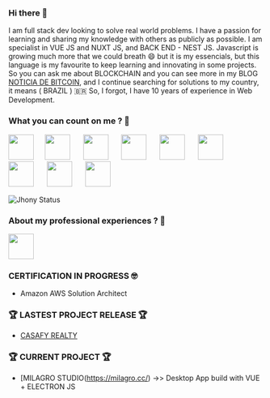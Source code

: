### Hi there 👋

I am full stack dev looking to solve real world problems. I have a passion for learning and sharing my knowledge with others as publicly as possible.
I am specialist in VUE JS and NUXT JS, and BACK END - NEST JS. Javascript is growing much more that we could breath 😄 but it is my essencials, but this language is my favourite to keep learning and innovating in some projects. So you can ask me about BLOCKCHAIN and you can see more in my BLOG [NOTICIA DE BITCOIN](https://noticiadebitcoin.blogspot.com), and I continue searching for solutions to my country, it means ( BRAZIL ) 🇧🇷
So, I forgot, I have 10 years of experience in Web Development.


### What you can count on me ? 👋

<img src="https://cdn.worldvectorlogo.com/logos/vue-9.svg" style="padding-right: 10px;" width="50"/>&nbsp;&nbsp; <img src="https://cdn.worldvectorlogo.com/logos/php-1.svg" style="padding-right: 10px;" width="50"/> &nbsp;&nbsp;
<img src="https://cdn.worldvectorlogo.com/logos/logo-javascript.svg" style="padding-right: 10px;" width="50"/> &nbsp;&nbsp;
<img src="https://cdn.worldvectorlogo.com/logos/aws-2.svg" style="padding-right: 10px;" width="50"/> &nbsp;&nbsp;
<img src="https://cdn.worldvectorlogo.com/logos/google-cloud-1.svg" style="padding-right: 10px;" width="50"/> &nbsp;&nbsp;
<img src="https://cdn.worldvectorlogo.com/logos/nodejs.svg" style="padding-right: 10px;" width="50"/> &nbsp;&nbsp;
<img src="https://cdn.worldvectorlogo.com/logos/mysql-5.svg" style="padding-right: 10px;" width="50"/> &nbsp;&nbsp;
<img src="https://cdn.worldvectorlogo.com/logos/flutter-logo.svg" style="padding-right: 10px;" width="50"/> &nbsp;&nbsp;
<img src="https://cdn.worldvectorlogo.com/logos/wordpress-blue.svg" style="padding-right: 10px;" width="50"/> &nbsp;&nbsp;

![Jhony Status](https://github-readme-stats.vercel.app/api?username=jhonyjss&show_icons=true)

### About my professional experiences ? 👋

[<img src="https://cdn.worldvectorlogo.com/logos/linkedin-icon-2.svg" width="50" />](https://www.linkedin.com/in/jhony-souza-7986b843/)

###  CERTIFICATION IN PROGRESS 🤓

- Amazon AWS Solution Architect

### 🏆 LASTEST PROJECT RELEASE 🏆

- [CASAFY REALTY](https://casafy.com.br/)

### 🏆 CURRENT PROJECT 🏆

- [MILAGRO STUDIO(https://milagro.cc/)
->> Desktop App build with VUE + ELECTRON JS
